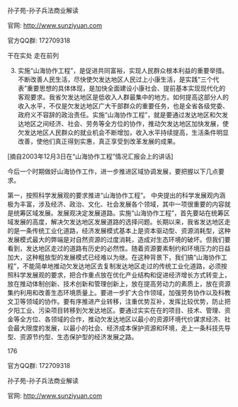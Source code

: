 孙子苑-孙子兵法商业解读

官网: http://www.sunziyuan.com

官方QQ群: 172709318

干在实处 走在前列

3. 实施“山海协作工程”，是促进共同富裕，实现人民群众根本利益的重要举措。不断改善人民生活，尽快使欠发达地区人民过上小康生活，是实践“三个代表”重要思想的具体体现，是加快全面建设小康社会、提前基本实现现代化的客观要求。我省欠发达地区是低收入人群最集中的地方。如何提高这部分人的收入水平，不仅是欠发达地区广大干部群众的重要任务，也是全省各级党委、政府义不容辞的政治责任。实施“山海协作工程”，就是要通过发达地区和欠发达地区之间经济、社会、劳务等全方位的协作，推动欠发达地区加快发展，使欠发达地区人民群众的就业机会不断增加，收入水平持续提高，生活条件明显改善，使他们真正得到实惠，真正享受到改革发展的成果。

[摘自2003年12月3日在“山海协作工程”情况汇报会上的讲话]

今后一个时期做好山海协作工作，进一步推进区域协调发展，要把握以下几点要求。

第一，按照科学发展观的要求推进“山海协作工程”。
中央提出的科学发展观内涵极为丰富，涉及经济、政治、文化、社会发展各个领域，其中一项很重要的内容就是统筹区域发展。发展观决定发展道路。实施“山海协作工程”，首先要站在统筹区域发展的高度，解决欠发达地区发展道路的选择问题。长期以来，我省发达地区走的是一条传统工业化道路，经济发展模式基本上是资本驱动型、资源消耗型，这种发展模式最大的弊端是对自然资源的过度消耗，造成对生态环境的破坏。但我们要看到，发达地区走过的道路有历史的必然性。随着资源要素制约和环境压力的日益加大，这种粗放型的发展模式已经难以为继。在这种背景下，我们搞“山海协作工程”，不能简单地推动欠发达地区去复制发达地区走过的传统工业化道路，必须按照科学发展观的要求，把合作重点放在优化产业结构和促进经济增长方式转变上，放在推动体制创新、技术创新和管理创新上，放在提高劳动力的素质上，放在资源集约利用和改善生态环境质量上。要进一步扩大合作领域，加强劳务协作以及科教文卫等领域的协作。要有序推进产业转移，注重优势互补，发挥比较优势，防止把夕阳工业、污染项目转移到欠发达地区。要通过实实在在的项目、技术、管理、资金等全方位、各领域的合作，推动欠发达地区以最小的资源环境代价谋求经济、社会最大限度的发展，以最小的社会、经济成本保护资源和环境，走上一条科技先导型、资源节约型、生态保护型的经济发展之路。

176

官方QQ群: 172709318

孙子苑-孙子兵法商业解读

官网: http://www.sunziyuan.com